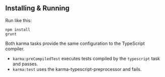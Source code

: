 Installing & Running
--------------------

Run like this:

    npm install
    grunt

Both karma tasks provide the same configuration to the TypeScript compiler.

- `karma:preCompiledTest` executes tests compiled by the `typescript` task and passes.
- `karma:test` uses the karma-typescript-preprocessor and fails.
